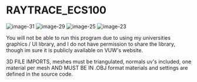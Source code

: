 # RAYTRACE_ECS100
![image-31](https://github.com/user-attachments/assets/515e6e61-105c-4578-8c1c-ff076f53208b)
![image-29](https://github.com/user-attachments/assets/8a90d87d-5d93-4e31-8958-690c74a62cc6)
![image-25](https://github.com/user-attachments/assets/98e24f2e-7d03-45ee-9170-3ea18669b1e8)
![image-23](https://github.com/user-attachments/assets/32508ed1-79f4-4954-9c7d-29e35e7ca9eb)

You will not be able to run this program due to using my universities graphics / UI library, and I do not have permission to share the library, though im sure it is publicly available on VUW's website. 

3D FILE IMPORTS, 
meshes must be triangulated, normals uv's included, one material per mesh AND MUST BE IN .OBJ format
materials and settings are defined in the source code. 
